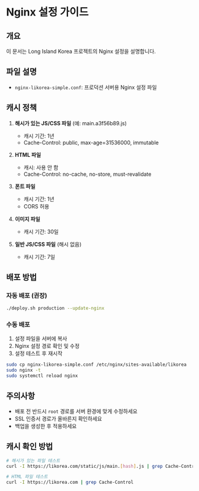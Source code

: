# Nginx 설정 가이드

## 개요
이 문서는 Long Island Korea 프로젝트의 Nginx 설정을 설명합니다.

## 파일 설명
- `nginx-likorea-simple.conf`: 프로덕션 서버용 Nginx 설정 파일

## 캐시 정책
1. **해시가 있는 JS/CSS 파일** (예: main.a3f56b89.js)
   - 캐시 기간: 1년
   - Cache-Control: public, max-age=31536000, immutable

2. **HTML 파일**
   - 캐시: 사용 안 함
   - Cache-Control: no-cache, no-store, must-revalidate

3. **폰트 파일**
   - 캐시 기간: 1년
   - CORS 허용

4. **이미지 파일**
   - 캐시 기간: 30일

5. **일반 JS/CSS 파일** (해시 없음)
   - 캐시 기간: 7일

## 배포 방법

### 자동 배포 (권장)
```bash
./deploy.sh production --update-nginx
```

### 수동 배포
1. 설정 파일을 서버에 복사
2. Nginx 설정 경로 확인 및 수정
3. 설정 테스트 후 재시작

```bash
sudo cp nginx-likorea-simple.conf /etc/nginx/sites-available/likorea
sudo nginx -t
sudo systemctl reload nginx
```

## 주의사항
- 배포 전 반드시 `root` 경로를 서버 환경에 맞게 수정하세요
- SSL 인증서 경로가 올바른지 확인하세요
- 백업을 생성한 후 적용하세요

## 캐시 확인 방법
```bash
# 해시가 있는 파일 테스트
curl -I https://likorea.com/static/js/main.[hash].js | grep Cache-Control

# HTML 파일 테스트
curl -I https://likorea.com | grep Cache-Control
```